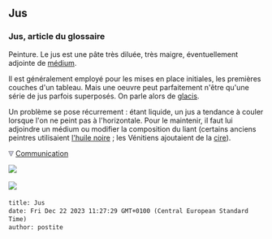## Jus
### Jus, article du glossaire
 Peinture. Le jus est une pâte très diluée, très maigre, éventuellement adjointe de [médium](mediumsetvernis.html).

Il est généralement employé pour les mises en place initiales, les premières couches d'un tableau. Mais une oeuvre peut parfaitement n'être qu'une série de jus parfois superposés. On parle alors de [glacis](glacis.html).

Un problème se pose récurrement : étant liquide, un jus a tendance à couler lorsque l'on ne peint pas à l'horizontale. Pour le maintenir, il faut lui adjoindre un médium ou modifier la composition du liant (certains anciens peintres utilisaient [l'huile noire](huiledenoix.html#lhuilenoire) ; les Vénitiens ajoutaient de la [cire](cires.html)).



![](images/flechebas.gif) [Communication](http://www.artrealite.com/annonceurs.htm) 

[![](https://cbonvin.fr/sites/regie.artrealite.com/visuels/campagne1.png)](index-2.html#20131014)

![](https://cbonvin.fr/sites/regie.artrealite.com/visuels/campagne2.png)
```
title: Jus
date: Fri Dec 22 2023 11:27:29 GMT+0100 (Central European Standard Time)
author: postite
```

